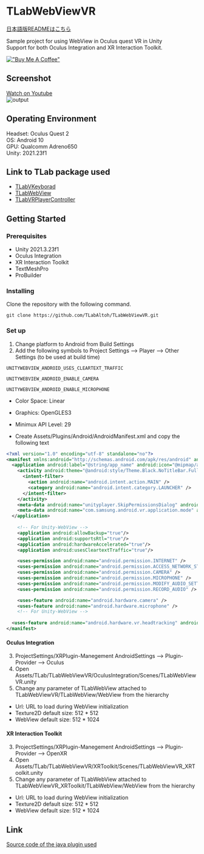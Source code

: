# TLabWebViewVR

[日本語版READMEはこちら](README-ja.md)

Sample project for using WebView in Oculus quest VR in Unity  
Support for both Oculus Integration and XR Interaction Toolkit.

[!["Buy Me A Coffee"](https://www.buymeacoffee.com/assets/img/custom_images/orange_img.png)](https://www.buymeacoffee.com/tlabaltoh)

## Screenshot  
[Watch on Youtube](https://youtu.be/q3swlSP1mRg)  
![output](Media/tlab-webview-vr.gif)

## Operating Environment
Headset: Oculus Quest 2  
OS: Android 10  
GPU: Qualcomm Adreno650  
Unity: 2021.23f1  

## Link to TLab package used
- [TLabVKeyborad](https://github.com/TLabAltoh/TLabVKeyborad)
- [TLabWebView](https://github.com/TLabAltoh/TLabWebView)
- [TLabVRPlayerController](https://github.com/TLabAltoh/TLabVRPlayerController)

## Getting Started

### Prerequisites
- Unity 2021.3.23f1  
- Oculus Integration
- XR Interaction Toolkit
- TextMeshPro
- ProBuilder

### Installing
Clone the repository with the following command.
```
git clone https://github.com/TLabAltoh/TLabWebViewVR.git
```

### Set up
1. Change platform to Android from Build Settings  
2. Add the following symbols to Project Settings --> Player --> Other Settings (to be used at build time)  
```
UNITYWEBVIEW_ANDROID_USES_CLEARTEXT_TRAFFIC
```
```
UNITYWEBVIEW_ANDROID_ENABLE_CAMERA
```
```
UNITYWEBVIEW_ANDROID_ENABLE_MICROPHONE
```
- Color Space: Linear
- Graphics: OpenGLES3
- Minimux API Level: 29 
  
- Create Assets/Plugins/Android/AndroidManifest.xml and copy the following text
```xml
<?xml version="1.0" encoding="utf-8" standalone="no"?>
<manifest xmlns:android="http://schemas.android.com/apk/res/android" android:installLocation="auto">
  <application android:label="@string/app_name" android:icon="@mipmap/app_icon" android:allowBackup="false">
    <activity android:theme="@android:style/Theme.Black.NoTitleBar.Fullscreen" android:configChanges="locale|fontScale|keyboard|keyboardHidden|mcc|mnc|navigation|orientation|screenLayout|screenSize|smallestScreenSize|touchscreen|uiMode" android:launchMode="singleTask" android:name="com.unity3d.player.UnityPlayerActivity" android:excludeFromRecents="true">
      <intent-filter>
        <action android:name="android.intent.action.MAIN" />
        <category android:name="android.intent.category.LAUNCHER" />
      </intent-filter>
    </activity>
    <meta-data android:name="unityplayer.SkipPermissionsDialog" android:value="false" />
    <meta-data android:name="com.samsung.android.vr.application.mode" android:value="vr_only" />
  </application>
	
    <!-- For Unity-WebView -->
    <application android:allowBackup="true"/>
    <application android:supportsRtl="true"/>
    <application android:hardwareAccelerated="true"/>
    <application android:usesCleartextTraffic="true"/>

    <uses-permission android:name="android.permission.INTERNET" />
    <uses-permission android:name="android.permission.ACCESS_NETWORK_STATE"/>
    <uses-permission android:name="android.permission.CAMERA" />
    <uses-permission android:name="android.permission.MICROPHONE" />
    <uses-permission android:name="android.permission.MODIFY_AUDIO_SETTINGS" />
    <uses-permission android:name="android.permission.RECORD_AUDIO" />

    <uses-feature android:name="android.hardware.camera" />
    <uses-feature android:name="android.hardware.microphone" />
    <!-- For Unity-WebView -->
	
  <uses-feature android:name="android.hardware.vr.headtracking" android:version="1" android:required="true" />
</manifest>
```
#### Oculus Integration
3. ProjectSettings/XRPlugin-Manegement  AndroidSettings --> Plugin-Provider --> Oculus
4. Open Assets/TLab/TLabWebViewVR/OculusIntegration/Scenes/TLabWebViewVR.unity
5. Change any parameter of TLabWebView attached to TLabWebViewVR/TLabWebView/WebView from the hierarchy
- Url: URL to load during WebView initialization
- Texture2D default size: 512 * 512
- WebView default size: 512 * 1024

#### XR Interaction Toolkit
3. ProjectSettings/XRPlugin-Manegement  AndroidSettings --> Plugin-Provider --> OpenXR
4. Open Assets/TLab/TLabWebViewVR/XRToolkit/Scenes/TLabWebViewVR_XRToolkit.unity
5. Change any parameter of TLabWebView attached to TLabWebViewVR_XRToolkit/TLabWebView/WebView from the hierarchy
- Url: URL to load during WebView initialization
- Texture2D default size: 512 * 512
- WebView default size: 512 * 1024

## Link
[Source code of the java plugin used](https://github.com/TLabAltoh/TLabWebViewPlugin)
